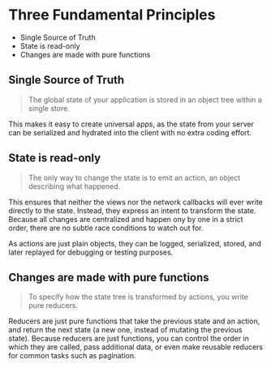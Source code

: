 # Three Fundamental Principles

* Single Source of Truth
* State is read-only
* Changes are made with pure functions

## Single Source of Truth

> The global state of your application is stored in an object tree within a single store.

This makes it easy to create universal apps, as the state from your server can be serialized and hydrated into the client with no extra coding effort.

## State is read-only

> The only way to change the state is to emit an action, an object describing what happened.

This ensures that neither the views nor the network callbacks will ever write directly to the state. Instead, they express an intent to transform the state. Because all changes are centralized and happen ony by one in a strict order, there are no subtle race conditions to watch out for.

As actions are just plain objects, they can be logged, serialized, stored, and later replayed for debugging or testing purposes.

## Changes are made with pure functions

> To specify how the state tree is transformed by actions, you write pure reducers.

Reducers are just pure functions that take the previous state and an action, and return the next state (a new one, instead of mutating the previous state). Because reducers are just functions, you can control the order in which they are called, pass additional data, or even make reusable reducers for common tasks such as pagination.
